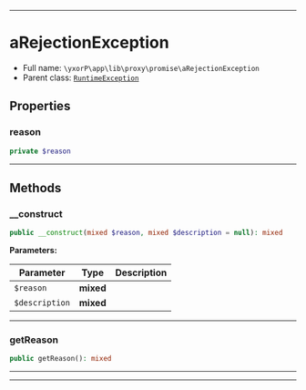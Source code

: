 ***

# aRejectionException





* Full name: `\yxorP\app\lib\proxy\promise\aRejectionException`
* Parent class: [`RuntimeException`](../../../../../RuntimeException.md)



## Properties


### reason



```php
private $reason
```






***

## Methods


### __construct



```php
public __construct(mixed $reason, mixed $description = null): mixed
```








**Parameters:**

| Parameter | Type | Description |
|-----------|------|-------------|
| `$reason` | **mixed** |  |
| `$description` | **mixed** |  |




***

### getReason



```php
public getReason(): mixed
```











***


***

